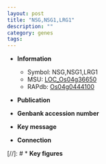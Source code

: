```yaml
---
layout: post
title: "NSG,NSG1,LRG1"
description: ""
category: genes
tags: 
---
```


* **Information**  
    + Symbol: NSG,NSG1,LRG1  
    + MSU: [LOC_Os04g36650](http://rice.uga.edu/cgi-bin/ORF_infopage.cgi?orf=LOC_Os04g36650)  
    + RAPdb: [Os04g0444100](http://rapdb.dna.affrc.go.jp/viewer/gbrowse_details/irgsp1?name=Os04g0444100)  

* **Publication**  

* **Genbank accession number**  

* **Key message**  

* **Connection**  

[//]: # * **Key figures**  


